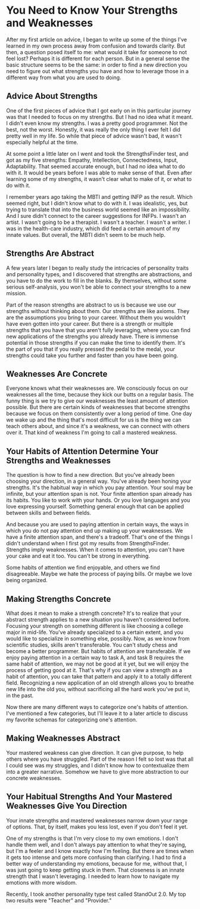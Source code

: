 # You Need to Know Your Strengths and Weaknesses

After my first article on advice, I began to write up some of the things I've learned in my own process away from confusion and towards clarity. But then, a question posed itself to me: what would it take for someone to not feel lost? Perhaps it is different for each person. But in a general sense the basic structure seems to be the same: in order to find a new direction you need to figure out what strengths you have and how to leverage those in a different way from what you are used to doing.

## Advice About Strengths

One of the first pieces of advice that I got early on in this particular journey was that I needed to focus on my strengths. But I had no idea what it meant. I didn't even know my strengths. I was a pretty good programmer. Not the best, not the worst. Honestly, it was really the only thing I ever felt I did pretty well in my life. So while that piece of advice wasn't bad, it wasn't especially helpful at the time.

At some point a little later on I went and took the StrengthsFinder test, and got as my five strengths: Empathy, Intellection, Connectedness, Input, Adaptability. That seemed accurate enough, but I had no idea what to do with it. It would be years before I was able to make sense of that. Even after learning some of my strengths, it wasn't clear what to make of it, or what to do with it. 

I remember years ago taking the MBTI and getting INFP as the result. Which seemed right, but I didn't know what to do with it. I was idealistic, yes, but trying to translate that into the business world seemed like an impossibility. And I sure didn't connect to the career suggestions for INFPs. I wasn't an artist. I wasn't going to be a therapist. I wasn't a teacher. I wasn't a writer. I was in the health-care industry, which did feed a certain amount of my innate values. But overall, the MBTI didn't seem to be much help.


## Strengths Are Abstract

A few years later I began to really study the intricacies of personality traits and personality types, and I discovered that strengths are abstractions, and you have to do the work to fill in the blanks. By themselves, without some serious self-analysis, you won't be able to connect your strengths to a new mission.

Part of the reason strengths are abstract to us is because we use our strengths without thinking about them. Our strengths are like axioms. They are the assumptions you bring to your career. Without them you wouldn't have even gotten into your career. But there is a strength or multiple strengths that you have that you aren't fully leveraging, where you can find new applications of the strengths you already have. There is immense potential in those strengths if you can make the time to identify them. It's the part of you that if you really pressed the pedal to the medal, your strengths could take you further and faster than you have been going.


## Weaknesses Are Concrete

Everyone knows what their weaknesses are. We consciously focus on our weaknesses all the time, because they kick our butts on a regular basis. The funny thing is we try to give our weaknesses the least amount of attention possible. But there are certain kinds of weaknesses that become strengths because we focus on them consistently over a long period of time. One day we wake up and the thing that's most difficult for us is the thing we can teach others about, and since it's a weakness, we can connect with others over it. That kind of weakness I'm going to call a mastered weakness.


## Your Habits of Attention Determine Your Strengths and Weaknesses

The question is how to find a new direction. But you've already been choosing your direction, in a general way. You've already been honing your strengths. It's the habitual way in which you pay attention. Your soul may be infinite, but your attention span is not. Your finite attention span already has its habits. You like to work with your hands. Or you love languages and you love expressing yourself. Something general enough that can be applied between skills and between fields. 

And because you are used to paying attention in certain ways, the ways in which you do not pay attention end up making up your weaknesses. We have a finite attention span, and there's a tradeoff. That's one of the things I didn't understand when I first got my results from StrengthsFinder. Strengths imply weaknesses. When it comes to attention, you can't have your cake and eat it too. You can't be strong in everything.

Some habits of attention we find enjoyable, and others we find disagreeable. Maybe we hate the process of paying bills. Or maybe we love being organized.

## Making Strengths Concrete

What does it mean to make a strength concrete? It's to realize that your abstract strength applies to a new situation you haven't considered before. Focusing your strength on something different is like choosing a college major in mid-life. You've already specialized to a certain extent, and you would like to specialize in something else, possibly. Now, as we know from scientific studies, skills aren't transferable. You can't study chess and become a better programmer. But habits of attention are transferable. If we enjoy paying attention in a certain way to task A, and task B requires the same habit of attention, we may not be good at it yet, but we will enjoy the process of getting good at it. That's why if you can view a strength as a habit of attention, you can take that pattern and apply it to a totally different field. Recognizing a new application of an old strength allows you to breathe new life into the old you, without sacrificing all the hard work you've put in, in the past.

Now there are many different ways to categorize one's habits of attention. I've mentioned a few categories, but I'll leave it to a later article to discuss my favorite schemas for categorizing one's attention.


## Making Weaknesses Abstract

Your mastered weakness can give direction. It can give purpose, to help others where you have struggled. Part of the reason I felt so lost was that all I could see was my struggles, and I didn't know how to contextualize them into a greater narrative. Somehow we have to give more abstraction to our concrete weaknesses.



## Your Habitual Strengths And Your Mastered Weaknesses Give You Direction

Your innate strengths and mastered weaknesses narrow down your range of options. That, by itself, makes you less lost, even if you don't feel it yet.

One of my strengths is that I'm very close to my own emotions. I don't handle them well, and I don't always pay attention to what they're saying, but I'm a feeler and I know exactly how I'm feeling. But there are times when it gets too intense and gets more confusing than clarifying. I had to find a better way of understanding my emotions, because for me, without that, I was just going to keep getting stuck in them. That closeness is an innate strength that I wasn't leveraging. I needed to learn how to navigate my emotions with more wisdom.

Recently, I took another personality type test called StandOut 2.0. My top two results were "Teacher" and "Provider." 
